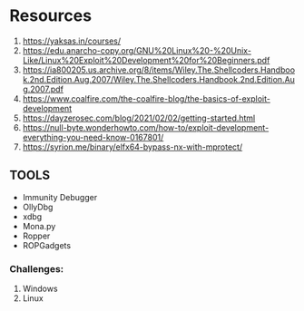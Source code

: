# Resources

1. https://yaksas.in/courses/
2. https://edu.anarcho-copy.org/GNU%20Linux%20-%20Unix-Like/Linux%20Exploit%20Development%20for%20Beginners.pdf
3. https://ia800205.us.archive.org/8/items/Wiley.The.Shellcoders.Handbook.2nd.Edition.Aug.2007/Wiley.The.Shellcoders.Handbook.2nd.Edition.Aug.2007.pdf
4. https://www.coalfire.com/the-coalfire-blog/the-basics-of-exploit-development
5. https://dayzerosec.com/blog/2021/02/02/getting-started.html
6. https://null-byte.wonderhowto.com/how-to/exploit-development-everything-you-need-know-0167801/
7. https://syrion.me/binary/elfx64-bypass-nx-with-mprotect/


## TOOLS

- Immunity Debugger
- OllyDbg
- xdbg
- Mona.py
- Ropper
- ROPGadgets

### Challenges:

1. Windows
2. Linux
